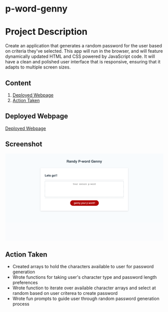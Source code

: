 # p-word-genny

# Project Description

Create an application that generates a random password for the user based on criteria they've selected. This app will run in the browser, and will feature dynamically updated HTML and CSS powered by JavaScript code. It will have a clean and polished user interface that is responsive, ensuring that it adapts to multiple screen sizes.


## Content 

1. [Deployed Webpage](#deployed-webpage)
2. [Action Taken](#action-taken)

## Deployed Webpage

[Deployed Webpage](https://c-ramsey.github.io/p-word-genny/)

## Screenshot

![Screenshot](./dev/Password-Generator.png)

## Action Taken

* Created arrays to hold the characters available to user for password generation
* Wrote functions for taking user's character type and password length preferences
* Wrote function to iterate over available character arrays and select at random based on user criterea to create password
* Wrote fun prompts to guide user through random password generation process









